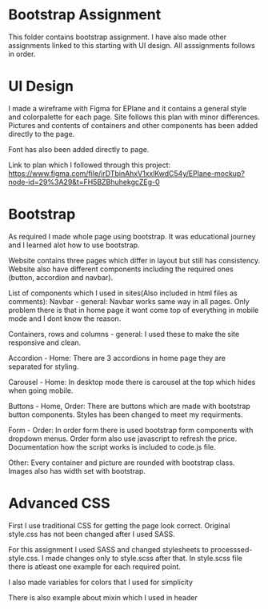 # Bootstrap Assignment

This folder contains bootstrap assignment. I have also made other assignments linked to this starting with UI design. All asssignments follows in order.

# UI Design

I made a wireframe with Figma for EPlane and it contains a general style and colorpalette for each page. Site follows this plan with minor differences. Pictures and contents of containers and other components has been added directly to the page.

Font has also been added directly to page.

Link to plan which I followed through this project: https://www.figma.com/file/irDTbinAhxV1xxlKwdC54y/EPlane-mockup?node-id=29%3A29&t=FH5BZBhuhekgcZEg-0

# Bootstrap

As required I made whole page using bootstrap. It was educational journey and I learned alot how to use bootstrap.

Website contains three pages which differ in layout but still has consistency. Website also have different components including the required ones (button, accordion and navbar).

List of components which I used in sites(Also included in html files as comments):
Navbar - general: Navbar works same way in all pages. Only problem there is that in home page it wont come top of everything in mobile mode and I dont know the reason.

Containers, rows and columns - general: I used these to make the site responsive and clean.

Accordion - Home: There are 3 accordions in home page they are separated for styling.

Carousel - Home: In desktop mode there is carousel at the top which hides when going mobile.

Buttons - Home, Order: There are buttons which are made with bootstrap button components. Styles has been changed to meet my requirments.

Form - Order: In order form there is used bootstrap form components with dropdown menus. Order form also use javascript to refresh the price. Documentation how the script works is included to code.js file.

Other: Every container and picture are rounded with bootstrap class. Images also has width set with bootstrap.

# Advanced CSS

First I use traditional CSS for getting the page look correct. Original style.css has not been changed after I used SASS.

For this assignment I used SASS and changed stylesheets to processsed-style.css. I made changes only to style.scss after that. In style.scss file there is atleast one example for each required point.

I also made variables for colors that I used for simplicity

There is also example about mixin which I used in header